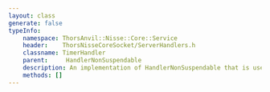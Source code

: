 ```yaml
---
layout: class
generate: false
typeInfo:
    namespace: ThorsAnvil::Nisse::Core::Service
    header:    ThorsNisseCoreSocket/ServerHandlers.h
    classname: TimerHandler
    parent:     HandlerNonSuspendable
    description: An implementation of HandlerNonSuspendable that is used to implement the timer functionality.
    methods: []
---
```


